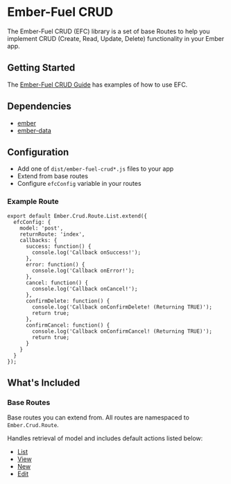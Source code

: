 # Ember-Fuel CRUD

The Ember-Fuel CRUD (EFC) library is a set of base Routes to help you implement CRUD (Create, Read, Update, Delete) functionality in your Ember app.

## Getting Started

The [Ember-Fuel CRUD Guide](https://github.com/redfire1539/ember-fuel/wiki/Guide) has examples of how to use EFC.

## Dependencies

* [ember](https://github.com/emberjs/ember.js)
* [ember-data](https://github.com/emberjs/data)

## Configuration

* Add one of `dist/ember-fuel-crud*.js` files to your app
* Extend from base routes
* Configure `efcConfig` variable in your routes

### Example Route

    export default Ember.Crud.Route.List.extend({
      efcConfig: {
        model: 'post',
        returnRoute: 'index',
        callbacks: {
          success: function() {
            console.log('Callback onSuccess!');
          },
          error: function() {
            console.log('Callback onError!');
          },
          cancel: function() {
            console.log('Callback onCancel!');
          },
          confirmDelete: function() {
            console.log('Callback onConfirmDelete! (Returning TRUE)');
            return true;
          },
          confirmCancel: function() {
            console.log('Callback onConfirmCancel! (Returning TRUE)');
            return true;
          }
        }
      }
    });

## What's Included

### Base Routes

Base routes you can extend from. All routes are namespaced to `Ember.Crud.Route`.

Handles retrieval of model and includes default actions listed below:

* [List]()
* [View]()
* [New]()
* [Edit]()
